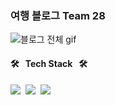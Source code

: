 ### 여행 블로그 Team 28

![블로그 전체 gif](https://user-images.githubusercontent.com/49034615/121480089-a82b7680-ca05-11eb-9bbc-b0e41e241b15.gif)

#### 🛠 &nbsp; Tech Stack &nbsp; 🛠

<img src="https://img.shields.io/badge/React-1B9CFC?style=flat-square&logo=React&logoColor=white"/>&nbsp;&nbsp;<img src="https://img.shields.io/badge/Redux-90caf9?style=flat-square&logo=Redux&logoColor=white"/>&nbsp;&nbsp;<img src="https://img.shields.io/badge/JavaScript-badc58?style=flat-square&logo=JavaScript&logoColor=white"/>
